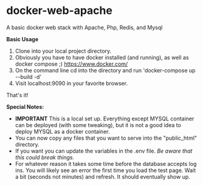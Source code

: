 # docker-web-apache
A basic docker web stack with Apache, Php, Redis, and Mysql

**Basic Usage**

1. Clone into your local project directory.
2. Obviously you have to have docker installed (and running), as well as docker compose ;) https://www.docker.com/
3. On the command line cd into the directory and run 'docker-compose up --build -d'
4. Visit localhost:9090 in your favorite browser.

That's it!

**Special Notes:**

- **IMPORTANT** This is a local set up. Everything except MYSQL container can be deployed (with some tweaking), but it is not a good idea to deploy MYSQL as a docker container.
- You can now copy any files that you want to serve into the "public_html" directory.
- If you want you can update the variables in the .env file. *Be aware that this could break things.*
- For whatever reason it takes some time before the database accepts log ins. You will likely see an error the first time you load the test page. Wait a bit (seconds not minutes) and refresh. It should eventually show up.
